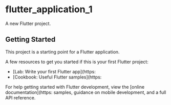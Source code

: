 # flutter_application_1

A new Flutter project.

## Getting Started

This project is a starting point for a Flutter application.

A few resources to get you started if this is your first Flutter project:

- [Lab: Write your first Flutter app](https:
- [Cookbook: Useful Flutter samples](https:

For help getting started with Flutter development, view the
[online documentation](https:
samples, guidance on mobile development, and a full API reference.
